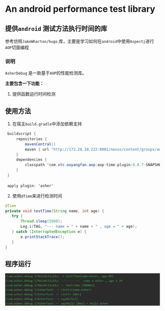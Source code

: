 # An android performance test library

## 提供`android` 测试方法执行时间的库
参考仿照`JakeWharton/hugo` 库，主要是学习如何在`android`中使用`Aspectj`进行`AOP`切面编程

### 说明

`AsherDebug` 是一款基于`AOP`的性能检测库。

**主要包含一下功能：**

1. 提供函数运行时间检测


## 使用方法
1. 在宿主`build.gradle`中添加依赖支持
 ```JAVA
  buildscript {
      repositories {
          mavenCentral()
          maven { url "http://172.28.10.222:8081/nexus/content/groups/android_public/" }
      }
      dependencies {
          classpath 'com.xtc.ouyangfan.aop:aop-time-plugin:0.0.7-SNAPSHOT'
      }
  }
  
  apply plugin: 'asher'
 ```
  
2. 使用`@Time`来进行检测时间
 ```JAVA
 @Time
 private void testTime(String name, int age) {
    try {
        Thread.sleep(5000);
        Log.i(TAG, "--- name = " + name + " , age = " + age);
    } catch (InterruptedException e) {
        e.printStackTrace();
    }
 } 
 ```

## 程序运行

![pic01](https://raw.githubusercontent.com/AsherYang/AsherDebug/master/screenshot/plugin_run_demo.png)

